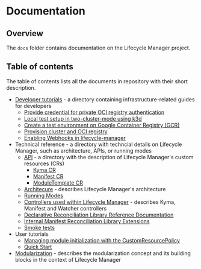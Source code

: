 # Documentation

## Overview

The `docs` folder contains documentation on the Lifecycle Manager project.

## Table of contents

The table of contents lists all the documents in repository with their short description.

- [Developer tutorials](./developer-tutorials/README.md) - a directory containing infrastructure-related guides for developers
  - [Provide credential for private OCI registry authentication](./developer-tutorials/config-private-registry.md)
  - [Local test setup in two-cluster-mode using k3d](./developer-tutorials/local-test-setup.md)
  - [Create a test environment on Google Container Registry (GCR)](./developer-tutorials/prepare-gcr-registry.md)
  - [Provision cluster and OCI registry](./developer-tutorials/provision-cluster-and-registry.md)
  - [Enabling Webhooks in lifecycle-manager](./developer-tutorials/starting-operator-with-webhooks.md)
- Technical reference - a directory with techncial details on Lifecycle Manager, such as architecture, APIs, or running modes
  - [API](./technical-reference/api/README.md) - a directory with the description of Lifecycle Manager's custom resources (CRs)
    - [Kyma CR](./technical-reference/api/kyma-cr.md)
    - [Manifest CR](./technical-reference/api/manifest-cr.md)
    - [ModuleTemplate CR](./technical-reference/api/moduleTemplate-cr.md)
  - [Architecure](./technical-reference/architecture.md) - describes Lifecycle Manager's architecture
  - [Running Modes](./technical-reference/running-modes.md)
  - [Controllers used within Lifecycle Manager](../controllers/README.md) - describes Kyma, Manifest and Watcher controllers
  - [Declarative Reconciliation Library Reference Documentation](../internal/declarative/README.md)
  - [Internal Manifest Reconciliation Library Extensions](../internal/manifest/README.md)
  - [Smoke tests](../tests/smoke_test/README.md)
- User tutorials
  - [Managing module initialization with the CustomResourcePolicy](./user-tutorials/manage-module-with-custom-resource-policy.md)
  - [Quick Start](./user-tutorials/quick-start.md)
- [Modularization](modularization.md) - describes the modularization concept and its building blocks in the context of Lifecycle Manager
